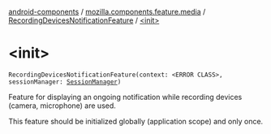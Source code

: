[android-components](../../index.md) / [mozilla.components.feature.media](../index.md) / [RecordingDevicesNotificationFeature](index.md) / [&lt;init&gt;](./-init-.md)

# &lt;init&gt;

`RecordingDevicesNotificationFeature(context: <ERROR CLASS>, sessionManager: `[`SessionManager`](../../mozilla.components.browser.session/-session-manager/index.md)`)`

Feature for displaying an ongoing notification while recording devices (camera, microphone) are used.

This feature should be initialized globally (application scope) and only once.

